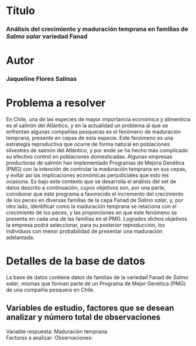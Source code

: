 # Título  
### **Análisis del crecimiento y maduración temprana en familias de _Salmo salar_ variedad Fanad**

# Autor 
### **Jaqueline Flores Salinas**

# Problema a resolver
En Chile, una de las especies de mayor importancia económica y alimenticia es el salmón del Atlántico, y en la actualidad un problema al que se enfrentan algunas compañías pesqueras es el fenómeno de maduración temprana, presente en cepas de esta especie. Este fenómeno es una estrategia reproductiva que ocurre de forma natural en poblaciones silvestres de salmón del Atlántico, y por ende se ha hecho más complicado su efectivo control en poblaciones domesticadas. Algunas empresas productoras de salmón han implementado Programas de Mejora Genética (PMG) con la intención de controlar la maduración temprana en sus cepas, y evitar así las implicaciones económicas perjudiciales que esto les ocasiona. Es bajo este contexto que se desarrolla el análisis del set de datos descrito a continuación, cuyos objetivos son, por una parte, corroborar que este programa a favorecido el incremento del crecimiento de los peces en diversas familias de la cepa Fanad de _Salmo salar_, y, por otro lado, identificar como la maduración temprana se relaciona con el crecimiento de los peces, y las proporciones en que este fenómeno se presenta en cada una de las familias en el PMG. Logrados dichos objetivos la empresa podrá seleccionar, para su posterior reproducción, los individuos con menor probabilidad de presentar una maduración adelantada.

# Detalles de la base de datos
La base de datos contiene datos de familias de la variedad Fanad de _Salmo salar_, mismas que forman parte de un Programa de Mejor Genética (PMG) de una compañía pesquera en Chile.

## Variables de estudio, factores que se desean analizar y número total de observaciones
Variable respuesta: Maduración temprana  
Factores a analizar: 
Observaciones:
